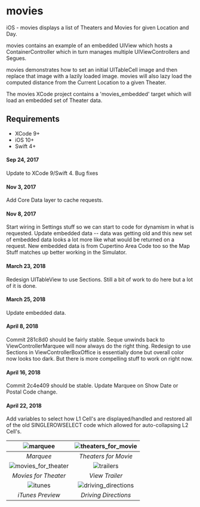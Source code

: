 # movies
iOS - movies displays a list of Theaters and Movies for given Location and Day.

movies contains an example of an embedded UIView which hosts a ContainerController which in turn manages multiple UIViewControllers and Segues.

movies demonstrates how to set an initial UITableCell image and then replace that image with a lazily loaded image. movies will also lazy load the computed distance from the Current Location to a given Theater.

The movies XCode project contains a 'movies_embedded' target which will load an embedded set of Theater data.

## Requirements

- XCode 9+
- iOS 10+
- Swift 4+


#### Sep 24, 2017
Update to XCode 9/Swift 4. Bug fixes

#### Nov 3, 2017
Add Core Data layer to cache requests.

#### Nov 8, 2017
Start wiring in Settings stuff so we can start to code for dynamism in what is requested. Update embedded data -- data was getting old and this new set of embedded data looks a lot more like what would be returned on a request. New embedded data is from Cupertino Area Code too so the Map Stuff matches up better working in the Simulator.

#### March 23, 2018
Redesign UITableView to use Sections. Still a bit of work to do here but a lot of it is done.

#### March 25, 2018
Update embedded data.

#### April 8, 2018
Commit 281c8d0 should be fairly stable. Seque unwinds back to ViewControllerMarquee will now always do the right thing. Redesign to use Sections in ViewControllerBoxOffice is essentially done but overall color now looks too dark. But there is more compelling stuff to work on right now.

#### April 16, 2018
Commit 2c4e409 should be stable. Update Marquee on Show Date or Postal Code change.

#### April 22, 2018

Add variables to select how L1 Cell's are displayed/handled and restored all of the old SINGLEROWSELECT code which allowed for auto-collapsing L2 Cell's.

![marquee](https://user-images.githubusercontent.com/4106530/38840548-15881b40-4195-11e8-80cc-316c271e2bce.png "Marquee") | ![theaters_for_movie](https://user-images.githubusercontent.com/4106530/38840558-2215f2f6-4195-11e8-9b26-9455f008a901.png "Theaters for Movie") |
:-------------------------:|:-------------------------:
*Marquee* | *Theaters for Movie* |
![movies_for_theater](https://user-images.githubusercontent.com/4106530/38840567-2d42cbfe-4195-11e8-82e9-2c83602d6871.png "Movies for Theater") | ![trailers](https://user-images.githubusercontent.com/4106530/38840571-3b175eac-4195-11e8-8dfa-fdd67e3d224d.png "View Trailers") |
*Movies for Theater* | *View Trailer* |
![itunes](https://user-images.githubusercontent.com/4106530/38840582-4992d95c-4195-11e8-8e31-024383229cb8.png "iTunes Preview") | ![driving_directions](https://user-images.githubusercontent.com/4106530/38840596-5af3f208-4195-11e8-85a3-2f5de4b2534d.png "Driving Directions") |
*iTunes Preview* | *Driving Directions*
